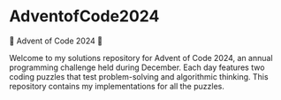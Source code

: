 # AdventofCode2024
🎄 Advent of Code 2024 🎄

Welcome to my solutions repository for Advent of Code 2024, an annual programming challenge held during December. Each day features two coding puzzles that test problem-solving and algorithmic thinking. This repository contains my implementations for all the puzzles.
